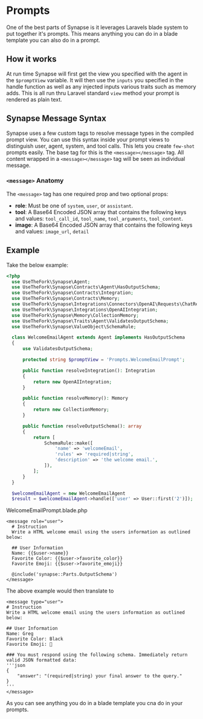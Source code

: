# Prompts

One of the best parts of Synapse is it leverages Laravels blade system to put together it's prompts. This means anything you can do in a blade template you can also do in a prompt.

## How it works
At run time Synapse will first get the view you specified with the agent in the `$promptView` variable. It will then use the `inputs` you specified in the handle function as well as any injected inputs various traits such as memory adds. This is all run thru Laravel standard `view` method your prompt is rendered as plain text.

## Synapse Message Syntax
Synapse uses a few custom tags to resolve message types in the compiled prompt view. You can use this syntax inside your prompt views to distinguish user, agent, system, and tool calls. This lets you create `few-shot` prompts easily. The base tag for this is the `<message></message>` tag. All content wrapped in a `<message></message>` tag will be seen as individual message.

### `<message>` Anatomy
The `<message>` tag has one required prop and two optional props:
* **role**: Must be one of `system`, `user`, or `assistant`.
* **tool**: A Base64 Encoded JSON array that contains the following keys and values: `tool_call_id`, `tool_name`, `tool_arguments`, `tool_content`.
* **image**: A Base64 Encoded JSON array that contains the following keys and values: `image_url`, `detail`

## Example

Take the below example:

```php
<?php
  use UseTheFork\Synapse\Agent;
  use UseTheFork\Synapse\Contracts\Agent\HasOutputSchema;
  use UseTheFork\Synapse\Contracts\Integration;
  use UseTheFork\Synapse\Contracts\Memory;
  use UseTheFork\Synapse\Integrations\Connectors\OpenAI\Requests\ChatRequest;
  use UseTheFork\Synapse\Integrations\OpenAIIntegration;
  use UseTheFork\Synapse\Memory\CollectionMemory;
  use UseTheFork\Synapse\Traits\Agent\ValidatesOutputSchema;
  use UseTheFork\Synapse\ValueObject\SchemaRule;

  class WelcomeEmailAgent extends Agent implements HasOutputSchema
  {
      use ValidatesOutputSchema;

      protected string $promptView = 'Prompts.WelcomeEmailPrompt';

      public function resolveIntegration(): Integration
      {
          return new OpenAIIntegration;
      }

      public function resolveMemory(): Memory
      {
          return new CollectionMemory;
      }

      public function resolveOutputSchema(): array
      {
          return [
              SchemaRule::make([
                  'name' => 'welcomeEmail',
                  'rules' => 'required|string',
                  'description' => 'the welcome email.',
              ]),
          ];
      }
  }

  $welcomeEmailAgent = new WelcomeEmailAgent
  $result = $welcomeEmailAgent->handle(['user' => User::first('2')]);

```

WelcomeEmailPrompt.blade.php
```bladehtml
<message role="user">
  # Instruction
  Write a HTML welcome email using the users information as outlined below:

  ## User Information
  Name: {{$user->name}}
  Favorite Color: {{$user->favorite_color}}
  Favorite Emoji: {{$user->favorite_emoji}}
  
  @include('synapse::Parts.OutputSchema')
</message>
```

The above example would then translate to
```text
<message type="user">
# Instruction
Write a HTML welcome email using the users information as outlined below:

## User Information
Name: Greg
Favorite Color: Black
Favorite Emoji: 🤮

### You must respond using the following schema. Immediately return valid JSON formatted data:
'''json
{
    "answer": "(required|string) your final answer to the query."
}
'''
</message>
```

As you can see anything you do in a blade template you cna do in your prompts. 
